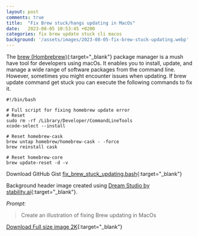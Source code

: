```yaml
---
layout: post
comments: true
title:  "Fix Brew stuck/hangs updating in MacOs"
date:   2023-08-05 10:53:45 +0200
categories: fix brew update stuck cli macos
background: '/assets/images/2023-08-05-fix-brew-stuck-updating.webp'
---
```


The [brew (Hombrebrew)](https://brew.sh/index){:target="_blank"} package manager is a mush have tool for developers using macOs. It enables you to install, update, and manage a wide range of software packages from the command line.
However, sometimes you might encounter issues when updating. If brew update command get stuck you can execute the following commands to fix it.

```
#!/bin/bash

# Full script for fixing homebrew update error
# Reset
sudo rm -rf /Library/Developer/CommandLineTools
xcode-select --install

# Reset homebrew-cask
brew untap homebrew/homebrew-cask - -force
brew reinstall cask

# Reset homebrew-core
brew update-reset -d -v
```

Download GitHub Gist [fix_brew_stuck_updating.bash](https://gist.github.com/carlesloriente/d565db45a60dd91a41be5bb9eb68079c){:target="_blank"}

Background header image created using [Dream Studio by stability.ai](https://dreamstudio.ai){:target="_blank"}.

*Prompt*:
> Create an illustration of fixing Brew updating in MacOs

[Download Full size image 2K](/assets/images/dreamstudio/2K/Fix-Brew-stuck-updating.webp){:target="_blank"}
